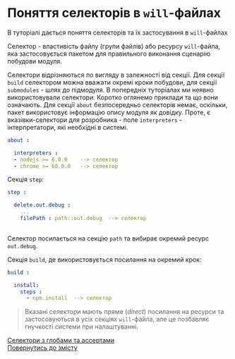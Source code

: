 # Поняття селекторів в `will`-файлах

В туторіалі дається поняття селекторів та їх застосування в `will`-файлах

Селектор - властивість файлу (групи файлів) або ресурсу `will`-файла, яка застосовується пакетом для правильного виконання сценарію побудови модуля.  

Селектори відрізняються по вигляду в залежності від секції. Для секції `build` селектором можна вважати окремі кроки побудови, для секції `submodules` - шлях до підмодуля. В попередніх туторіалах ми неявно використовували селектори. 
Коротко оглянемо приклади та що вони означають.
Для секції `about` безпосередньо селекторів немає, оскільки, пакет використовує інформацію опису модуля як довідку. Проте, є вказівки-селектори для розробника - поле `interpreters` - інтерпретатори, які необхідні в системі.

```yaml
about :

  interpreters :
  - nodejs >= 6.0.0    --> селектор
  - chrome >= 60.0.0   --> селектор

```
Cекція `step`:

```yaml
step :

  delete.out.debug :
    ...
    filePath : path::out.debug  --> селектор
    
```

Селектор посилається на секцію `path` та вибирає окремий ресурс `out.debug`.

Секція `build`, де використовується посилання на окремий крок:

```yaml
build :

  install:
    steps :
      - npm.install  --> селектор

```

> Вказані селектори мають пряме (_direct_) посилання на ресурси та застосовуються в усіх секціях `will`-файла, але це позбавляє гнучкості системи при налаштуванні.

[Селектори з глобами та ассертами](HowToUseSelectorsWithGlob.ukr.md)  
[Повернутись до змісту](Topics.ukr.md)